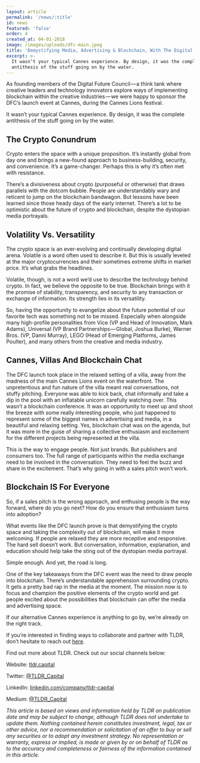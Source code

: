 ```yaml
---
layout: article
permalink: '/news/:title'
id: news
featured: 'false'
order: 4
created_at: 04-01-2018
image: /images/uploads/dfc-main.jpeg
title: 'Demystifying Media, Advertising & Blockchain, With The Digital Future Council'
excerpt: >-
  It wasn’t your typical Cannes experience. By design, it was the complete
  antithesis of the stuff going on by the water.
---
```

As founding members of the Digital Future Council — a think tank where creative leaders and technology innovators explore ways of implementing blockchain within the creative industries — we were happy to sponsor the DFC’s launch event at Cannes, during the Cannes Lions festival.



It wasn’t your typical Cannes experience. By design, it was the complete antithesis of the stuff going on by the water.



## The Crypto Conundrum

Crypto enters the space with a unique proposition. It’s instantly global from day one and brings a new-found approach to business-building, security, and convenience. It’s a game-changer. Perhaps this is why it’s often met with resistance.



There’s a divisiveness about crypto (purposeful or otherwise) that draws parallels with the dotcom bubble. People are understandably wary and reticent to jump on the blockchain bandwagon. But lessons have been learned since those heady days of the early internet. There’s a lot to be optimistic about the future of crypto and blockchain, despite the dystopian media portrayals.



## Volatility Vs. Versatility

The crypto space is an ever-evolving and continually developing digital arena. Volatile is a word often used to describe it. But this is usually leveled at the major cryptocurrencies and their sometimes extreme shifts in market price. It’s what grabs the headlines.



Volatile, though, is not a word we’d use to describe the technology behind crypto. In fact, we believe the opposite to be true. Blockchain brings with it the promise of stability, transparency, and security to any transaction or exchange of information. Its strength lies in its versatility.



So, having the opportunity to evangelize about the future potential of our favorite tech was something not to be missed. Especially when alongside many high-profile personalities from Vice (VP and Head of Innovation, Mark Adams), Universal (VP Brand Partnerships — Global, Joshua Burke), Warner Bros. (VP, Danni Murray), LEGO (Head of Emerging Platforms, James Poulter), and many others from the creative and media industry.



## Cannes, Villas And Blockchain Chat

The DFC launch took place in the relaxed setting of a villa, away from the madness of the main Cannes Lions event on the waterfront. The unpretentious and fun nature of the villa meant real conversations, not stuffy pitching. Everyone was able to kick back, chat informally and take a dip in the pool with an inflatable unicorn carefully watching over. This wasn’t a blockchain conference. It was an opportunity to meet up and shoot the breeze with some really interesting people, who just happened to represent some of the biggest names in advertising and media, in a beautiful and relaxing setting. Yes, blockchain chat was on the agenda, but it was more in the guise of sharing a collective enthusiasm and excitement for the different projects being represented at the villa.



This is the way to engage people. Not just brands. But publishers and consumers too. The full range of participants within the media exchange need to be involved in the conversation. They need to feel the buzz and share in the excitement. That’s why going in with a sales pitch won’t work.



## Blockchain IS For Everyone

So, if a sales pitch is the wrong approach, and enthusing people is the way forward, where do you go next? How do you ensure that enthusiasm turns into adoption?



What events like the DFC launch prove is that demystifying the crypto space and taking the complexity out of blockchain, will make it more welcoming. If people are relaxed they are more receptive and responsive. The hard sell doesn’t work. But conversation, information, explanation, and education should help take the sting out of the dystopian media portrayal.



Simple enough. And yet, the road is long.



One of the key takeaways from the DFC event was the need to draw people into blockchain. There’s understandable apprehension surrounding crypto. It gets a pretty bad rap in the media at the moment. The mission now is to focus and champion the positive elements of the crypto world and get people excited about the possibilities that blockchain can offer the media and advertising space.



If our alternative Cannes experience is anything to go by, we’re already on the right track.



If you’re interested in finding ways to collaborate and partner with TLDR, don’t hesitate to reach out [here](https://www.tldr.capital/contact).

Find out more about TLDR. Check out our social channels below:

Website: [tldr.capital](https://www.tldr.capital/)

Twitter: [@TLDR_Capital](https://twitter.com/TLDR_Capital)

LinkedIn: [linkedin.com/company/tldr-capital](https://www.linkedin.com/company/tldr-capital/)

Medium: [@TLDR_Capital](https://medium.com/@TLDR_Capital)

_This article is based on views and information held by TLDR on publication date and may be subject to change, although TLDR does not undertake to update them. Nothing contained herein constitutes investment, legal, tax or other advice, nor a recommendation or solicitation of an offer to buy or sell any securities or to adopt any investment strategy. No representation or warranty, express or implied, is made or given by or on behalf of TLDR as to the accuracy and completeness or fairness of the information contained in this article._

